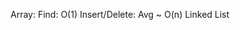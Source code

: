Array:
Find: O(1)
Insert/Delete: Avg ~ O(n)
Linked List

<!--stackedit_data:
eyJoaXN0b3J5IjpbLTUwMDM1ODExNV19
-->